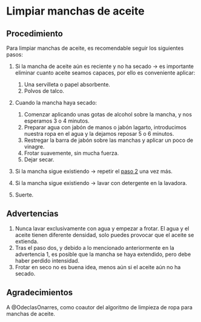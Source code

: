 # Limpiar manchas de aceite

## Procedimiento

Para limpiar manchas de aceite, es recomendable seguir los siguientes pasos:

1. Si la mancha de aceite aún es reciente y no ha secado -> es importante eliminar cuanto aceite seamos capaces, por ello es conveniente aplicar:

   1. Una servilleta o papel absorbente.
   2. Polvos de talco.
   
2. <a name="paso_2"></a> Cuando la mancha haya secado:

   1. Comenzar aplicando unas gotas de alcohol sobre la mancha, y nos esperamos 3 o 4 minutos.
   2. Preparar agua con jabón de manos o jabón lagarto, introducimos nuestra ropa en el agua y la dejamos reposar 5 o 6 minutos.
   3. Restregar la barra de jabón sobre las manchas y aplicar un poco de vinagre.
   4. Frotar suavemente, sin mucha fuerza.
   5. Dejar secar.
   
3. Si la mancha sigue existiendo -> repetir el [paso 2](#paso_2) una vez más.

4. Si la mancha sigue existiendo -> lavar con detergente en la lavadora.

5. Suerte.


## Advertencias 

1) Nunca lavar exclusivamente con agua y empezar a frotar. El agua y el aceite tienen diferente densidad, solo puedes provocar 
que el aceite se extienda.
2) Tras el paso dos, y debido a lo mencionado anteriormente en la advertencia 1, es posible que la mancha se haya extendido, pero
debe haber perdido intensidad.
3) Frotar en seco no es buena idea, menos aún si el aceite aún no ha secado.


## Agradecimientos

A @OdeclasOnarres, como coautor del algoritmo de limpieza de ropa para manchas de aceite.

